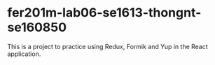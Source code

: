# fer201m-lab06-se1613-thongnt-se160850
This is a project to practice using Redux, Formik and Yup in the React application.
